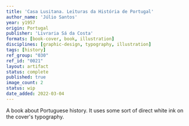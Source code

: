 ```yaml
---
title: 'Casa Lusitana. Leituras da História de Portugal'
author_name: 'Júlio Santos'
year: y1957
origin: Portugal
publisher: 'Livraria Sá da Costa'
formats: [book-cover, book, illustration]
disciplines: [graphic-design, typography, illustration]
tags: [history]
ref_group: "030"
ref_id: "0021"
layout: artifact
status: complete
published: true
image_count: 2
status: wip
date_added: 2022-03-04
---
```


A book about Portuguese history. It uses some sort of direct white ink on the cover's typography.
